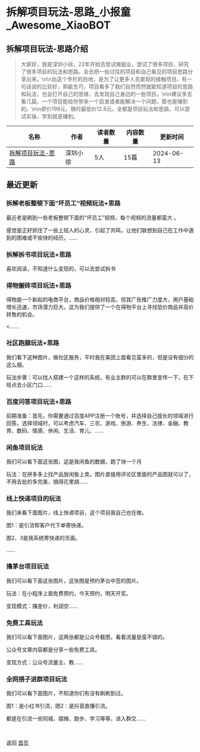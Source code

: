 # 拆解项目玩法-思路_小报童_Awesome_XiaoBOT

## 拆解项目玩法-思路介绍
> 大家好，我是深圳小徐，22年开始去尝试做副业，尝试了很多项目，研究了很多项目的玩法和思路。会去把一些过往的项目和自己看见的项目思路分享出来。\n\n出这个专栏的目地，是为了让更多人去直观的接触项目。有一句话说的比较好，熟能生巧，项目看多了我们自然而然就能知道项目的思路和玩法，也会打开自己的思维，去发现自己身边的一些项目。\n\n建议多去看几篇，一个项目能给你带来一个启发或者能解决一个问题，那也是赚到的。\n\n原价199元，限时最低价12.8元，全都是项目玩法和思路，可以尝试实操，学到就是赚到。  
  


|名称|作者|读者数量|内容数量|更新时间|
|---|---|---|---|---|
|[拆解项目玩法-思路](https://xiaobot.net/p/1249154327?refer=9c3f1c95-a052-465a-9902-f6d75080262a)|深圳小徐|5人|15篇|2024-06-13|

## 最近更新
### 拆解老板整顿下面“坏员工“视频玩法+思路

最近老是刷到一些老板整顿下面的“坏员工”视频，每个视频的流量都蛮大 。

感觉是正好抓住了一些上班人的心灵，引起了共鸣，让他们联想到自己在工作中遇到的困难或不愉快的经历，......

### 拆解拆书项目玩法+思路

喜欢阅读，不知道什么变现的，可以去尝试拆书

### 得物搬砖项目玩法+思路

得物是一个新起的电商平台，商品价格相对较高，但其广告推广力度大，用户基础增长迅速，市场潜力巨大。这为我们提供了一个在得物平台上寻找低价商品并高价转售的机会。

<......

### 社区跑腿玩法+思路

我们看下这种图片，做社区服务，平时我在美团上面看见蛮多的，但是没有细分的这么细。

玩法步骤：可以找人搭建一个这样的系统，有业主群的可以在群里宣传一下，在下班点去小区门口......

### 百度问答项目玩法+思路

前期准备：首先，你需要通过百度APP注册一个账号，并选择自己擅长的领域进行回答。选择领域时，可以考虑汽车、三农、游戏、旅游、养生、法律、金融、教育、数码、情感、休闲、生活、育儿、......

### 闲鱼项目玩法

我们可以看下面这张图，这是我闲鱼的数据，跑了快一个月

玩法：在拼多多上找产品放闲鱼上卖。图片直接用评论区里面的产品图就可以了，不用去批的多完美，搞得花里胡......

### 线上快递项目的玩法

我们来看下面图片，线上快递项目，这个项目我自己也在做。

图1：是引流帮客户代下单寄快递。

图2、3是我系统寄快递的页面。

......

### 撸茅台项目玩法

我们可以看下面这张图片，这张图是预约茅台中签的图片。

玩法：在小程序上面免费预约，今天预约，明天开奖。

变现模式：赚差价，利润空......

### 免费工具玩法

我们可以看下面图片，这两张都是公众号截图，看着流量是蛮不错的。

公众号文章内容都是分享一些免费工具。

变现方式：公众号流量主、教......

### 全网搭子进群项目玩法

我们可以看下面图片，不知道你们有没有刷刷到过。

图1：是小红书引流，图2：是抖音直播引流。

都是在引流一些同城、摆摊、跑步、学习等等，进入群交......


<a href="https://github.com/Reno9527/awesome-xiaobot" style="color: white; text-decoration: none;">awesome-xiaobot</a>

返回 [首页](../README.md)
